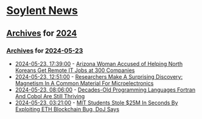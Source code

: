 # [Soylent News](../../../README.md)

## [Archives](../../index.md) for [2024](../index.md)

### [Archives](../../index.md) for [2024-05-23](index.md)

* [2024-05-23, 17:39:00](https://soylentnews.org/article.pl?sid=24/05/23/0130247&from=rss) - [Arizona Woman Accused of Helping North Koreans Get Remote IT Jobs at 300 Companies](https://soylentnews.org/article.pl?sid=24/05/23/0130247&from=rss)
* [2024-05-23, 12:51:00](https://soylentnews.org/article.pl?sid=24/05/23/0127213&from=rss) - [Researchers Make A Surprising Discovery: Magnetism In A Common Material For Microelectronics](https://soylentnews.org/article.pl?sid=24/05/23/0127213&from=rss)
* [2024-05-23, 08:06:00](https://soylentnews.org/article.pl?sid=24/05/21/1049253&from=rss) - [Decades-Old Programming Languages Fortran And Cobol Are Still Thriving](https://soylentnews.org/article.pl?sid=24/05/21/1049253&from=rss)
* [2024-05-23, 03:21:00](https://soylentnews.org/article.pl?sid=24/05/21/1043256&from=rss) - [MIT Students Stole $25M In Seconds By Exploiting ETH Blockchain Bug, DoJ Says ](https://soylentnews.org/article.pl?sid=24/05/21/1043256&from=rss)
